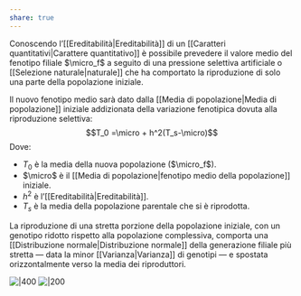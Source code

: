 ```yaml
---
share: true
---
```

Conoscendo l’[[Ereditabilità|Ereditabilità]] di un [[Caratteri quantitativi|Carattere quantitativo]] è possibile prevedere il valore medio del fenotipo filiale $\micro_f$ a seguito di una pressione selettiva artificiale o [[Selezione naturale|naturale]] che ha comportato la riproduzione di solo una parte della popolazione iniziale.

Il nuovo fenotipo medio sarà dato dalla [[Media di popolazione|Media di popolazione]] iniziale addizionata della variazione fenotipica dovuta alla riproduzione selettiva:
$$T_0 =\micro + h^2(T_s-\micro)$$
Dove:
- $T_0$ è la media della nuova popolazione ($\micro_f$).
- $\micro$ è il [[Media di popolazione|fenotipo medio della popolazione]] iniziale.
- $h^2$ è l’[[Ereditabilità|Ereditabilità]].
- $T_s$ è la media della popolazione parentale che si è riprodotta.

La riproduzione di una stretta porzione della popolazione iniziale, con un genotipo ridotto rispetto alla popolazione complessiva, comporta una [[Distribuzione normale|Distribuzione normale]] della generazione filiale più stretta — data la minor [[Varianza|Varianza]] di genotipi — e spostata orizzontalmente verso la media dei riproduttori.

![|400](ca20e33781bee35f1db526731eac8b7b_MD5%201.jpg) ![|200](cb6ade51826348cb5014cae2a4ac5fa2_MD5%201.png)